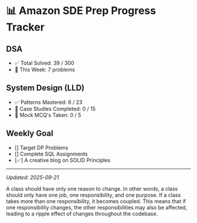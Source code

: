 #  📊  Amazon SDE Prep Progress Tracker

## DSA
- ✅ Total Solved: 39 / 300
- 🔄 This Week: 7 problems

## System Design (LLD)
- ✅ Patterns Mastered: 6 / 23
- 🔄 Case Studies Completed: 0 / 15
- 🏹 Mock MCQ's Taken: 0 / 5

## Weekly Goal
- [] Target DP Problems 
- [] Complete SQL Assignments
- [✅] A creative blog on SOLID Principles

---
_Updated: 2025-09-21_



A class should have only one reason to change. In other words, a class should only have one job, one responsibility, and one purpose. If a class takes more than one responsibility, it becomes coupled. This means that if one responsibility changes, the other responsibilities may also be affected, leading to a ripple effect of changes throughout the codebase.
